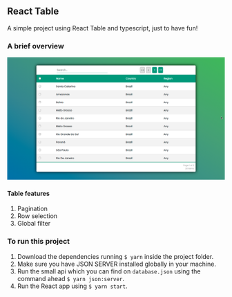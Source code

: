 ## React Table

A simple project using React Table and typescript, just to have fun!


### A brief overview

![An image containing a simple overview](github/pic.png "React Table Image")


#### Table features

1. Pagination
2. Row selection
3. Global filter


### To run this project

1. Download the dependencies running `$ yarn` inside the project folder.
2. Make sure you have JSON SERVER installed globally in your machine.
3. Run the small api which you can find on `database.json` using the command ahead `$ yarn json:server`.
4. Run the React app using `$ yarn start`.
